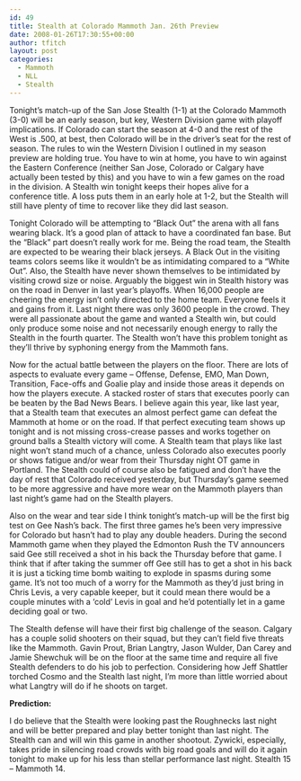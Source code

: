 ```yaml
---
id: 49
title: Stealth at Colorado Mammoth Jan. 26th Preview
date: 2008-01-26T17:30:55+00:00
author: tfitch
layout: post
categories:
  - Mammoth
  - NLL
  - Stealth
---
```

Tonight&#8217;s match-up of the San Jose Stealth (1-1) at the Colorado Mammoth (3-0) will be an early season, but key, Western Division game with playoff implications. If Colorado can start the season at 4-0 and the rest of the West is .500, at best, then Colorado will be in the driver&#8217;s seat for the rest of season. The rules to win the Western Division I outlined in my season preview are holding true. You have to win at home, you have to win against the Eastern Conference (neither San Jose, Colorado or Calgary have actually been tested by this) and you have to win a few games on the road in the division. A Stealth win tonight keeps their hopes alive for a conference title. A loss puts them in an early hole at 1-2, but the Stealth will still have plenty of time to recover like they did last season.

Tonight Colorado will be attempting to &#8220;Black Out&#8221; the arena with all fans wearing black. It&#8217;s a good plan of attack to have a coordinated fan base. But the &#8220;Black&#8221; part doesn&#8217;t really work for me. Being the road team, the Stealth are expected to be wearing their black jerseys. A Black Out in the visiting teams colors seems like it wouldn&#8217;t be as intimidating compared to a &#8220;White Out&#8221;. Also, the Stealth have never shown themselves to be intimidated by visiting crowd size or noise. Arguably the biggest win in Stealth history was on the road in Denver in last year&#8217;s playoffs. When 16,000 people are cheering the energy isn&#8217;t only directed to the home team. Everyone feels it and gains from it. Last night there was only 3600 people in the crowd. They were all passionate about the game and wanted a Stealth win, but could only produce some noise and not necessarily enough energy to rally the Stealth in the fourth quarter. The Stealth won&#8217;t have this problem tonight as they&#8217;ll thrive by syphoning energy from the Mammoth fans.

Now for the actual battle between the players on the floor. There are lots of aspects to evaluate every game &#8211; Offense, Defense, EMO, Man Down, Transition, Face-offs and Goalie play and inside those areas it depends on how the players execute. A stacked roster of stars that executes poorly can be beaten by the Bad News Bears. I believe again this year, like last year, that a Stealth team that executes an almost perfect game can defeat the Mammoth at home or on the road. If that perfect executing team shows up tonight and is not missing cross-crease passes and works together on ground balls a Stealth victory will come. A Stealth team that plays like last night won&#8217;t stand much of a chance, unless Colorado also executes poorly or shows fatigue and/or wear from their Thursday night OT game in Portland. The Stealth could of course also be fatigued and don&#8217;t have the day of rest that Colorado received yesterday, but Thursday&#8217;s game seemed to be more aggressive and have more wear on the Mammoth players than last night&#8217;s game had on the Stealth players.

Also on the wear and tear side I think tonight&#8217;s match-up will be the first big test on Gee Nash&#8217;s back. The first three games he&#8217;s been very impressive for Colorado but hasn&#8217;t had to play any double headers. During the second Mammoth game when they played the Edmonton Rush the TV announcers said Gee still received a shot in his back the Thursday before that game. I think that if after taking the summer off Gee still has to get a shot in his back it is just a ticking time bomb waiting to explode in spasms during some game. It&#8217;s not too much of a worry for the Mammoth as they&#8217;d just bring in Chris Levis, a very capable keeper, but it could mean there would be a couple minutes with a &#8216;cold&#8217; Levis in goal and he&#8217;d potentially let in a game deciding goal or two.

The Stealth defense will have their first big challenge of the season. Calgary has a couple solid shooters on their squad, but they can&#8217;t field five threats like the Mammoth. Gavin Prout, Brian Langtry, Jason Wulder, Dan Carey and Jamie Shewchuk will be on the floor at the same time and require all five Stealth defenders to do his job to perfection. Considering how Jeff Shattler torched Cosmo and the Stealth last night, I&#8217;m more than little worried about what Langtry will do if he shoots on target.

**Prediction:**

I do believe that the Stealth were looking past the Roughnecks last night and will be better prepared and play better tonight than last night. The Stealth can and will win this game in another shootout. Zywicki, especially, takes pride in silencing road crowds with big road goals and will do it again tonight to make up for his less than stellar performance last night. Stealth 15 &#8211; Mammoth 14.
